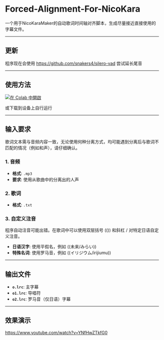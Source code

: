# Forced-Alignment-For-NicoKara

一个用于NicoKaraMaker的自动歌词时间轴对齐脚本，生成尽量接近直接使用的字幕文件。

---

## 更新

程序现在会使用 https://github.com/snakers4/silero-vad 尝试延长尾音

---

## 使用方法

[![在 Colab 中開啟](https://colab.research.google.com/assets/colab-badge.svg)](https://colab.research.google.com/drive/1fxJaN8xhluWdJpXVh-ebo2r6hp8jxSYA)

或下载到设备上自行运行

---

## 输入要求

歌词文本需与音频内容一致，无论使用何种分离方式，均可能遇到分离后与歌词不匹配的情况（例如和声），请仔细确认。

### 1. 音频
- **格式**: `.mp3`
- **要求**: 使用从歌曲中的分离出的人声

### 2. 歌词
- **格式**: `.txt`

### 3. 自定义注音
程序自动注音可能出错。在歌词中可以使用双层括号 (()) 和斜杠 / 对特定日语自定义注音。
- **日语汉字**: 使用平假名，例如 ((未来/みらい))
- **特殊名词**: 使用罗马音，例如 ((イリジウム/irijiumu))

---

## 输出文件


- **`o.lrc`**: 主字幕
- **`o1.lrc`**: 导唱符
- **`o2.lrc`**: 罗马音（仅日语）字幕

---

## 效果演示

https://www.youtube.com/watch?v=YNfHwZTkfG0
